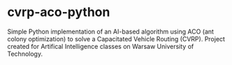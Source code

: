 # cvrp-aco-python
 Simple Python implementation of an AI-based algorithm using ACO (ant colony optimization) to solve a Capacitated Vehicle Routing (CVRP). Project created for Artifical Intelligence classes on Warsaw University of Technology.
